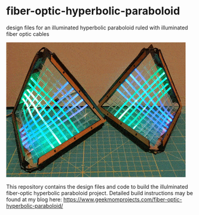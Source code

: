 # fiber-optic-hyperbolic-paraboloid
design files for an illuminated hyperbolic paraboloid ruled with illuminated fiber optic cables

<img src="Pics/hyperbolicparaboloids.gif" width=480>

This repository contains the design files and code to build the illulminated fiber-optic hyperbolic paraboloid project. Detailed build instructions may be found at my blog here: <a href="https://www.geekmomprojects.com/fiber-optic-hyperbolic-paraboloid/">https://www.geekmomprojects.com/fiber-optic-hyperbolic-paraboloid/</a>



